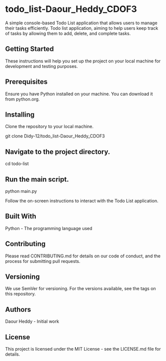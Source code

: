 # todo_list-Daour_Heddy_CDOF3


A simple console-based Todo List application that allows users to manage their tasks efficiently.
Todo list application, aiming to help users keep track of tasks by allowing them to add, delete, and complete tasks.

## Getting Started

These instructions will help you set up the project on your local machine for development and testing purposes.

## Prerequisites
Ensure you have Python installed on your machine. You can download it from python.org.

## Installing
Clone the repository to your local machine.

git clone Didy-12/todo_list-Daour_Heddy_CDOF3

## Navigate to the project directory.

cd todo-list

## Run the main script.

python main.py

Follow the on-screen instructions to interact with the Todo List application.

## Built With

Python - The programming language used

## Contributing

Please read CONTRIBUTING.md for details on our code of conduct, and the process for submitting pull requests.

## Versioning

We use SemVer for versioning. For the versions available, see the tags on this repository.

## Authors

Daour Heddy - Initial work


## License

This project is licensed under the MIT License - see the LICENSE.md file for details.
